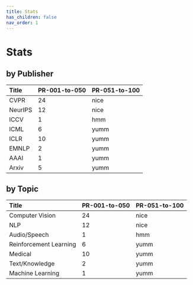 ```yaml
---
title: Stats
has_children: false
nav_order: 1
---
```


# Stats

## by Publisher

| Title        | PR-001-to-050          | PR-051-to-100 |
|:-------------|:------------------|:------|
| CVPR         | 24 | nice  |
| NeurIPS      | 12   | nice  |
| ICCV         | 1      | hmm   |
| ICML         | 6 | yumm  |
| ICLR         | 10 | yumm  |
| EMNLP        | 2 | yumm  |
| AAAI         | 1 | yumm  |
| Arxiv        | 5 | yumm  |

## by Topic

| Title        | PR-001-to-050          | PR-051-to-100 |
|:-------------|:------------------|:------|
| Computer Vision         | 24 | nice  |
| NLP                     | 12 | nice  |
| Audio/Speech            | 1  | hmm   |
| Reinforcement Learning  | 6  | yumm  |
| Medical                 | 10 | yumm  |
| Text/Knowledge          | 2  | yumm  |
| Machine Learning        | 1  | yumm  |
